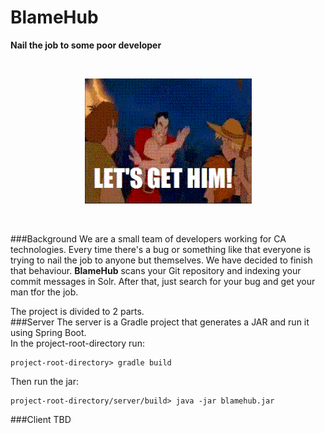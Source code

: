 # BlameHub
**Nail the job to some poor developer**

<br/>
<p align="center">
 <img title="What up, yo?" src="./blamehub.gif"/>
</p>
<br/>

###Background
We are a small team of developers working for CA technologies.
Every time there's a bug or something like that everyone is trying to nail the job to anyone but themselves.
 We have decided to finish that behaviour.
**BlameHub** scans your Git repository and indexing your commit messages in Solr.
 After that, just search for your bug and get your man tfor the job.

The project is divided to 2 parts.  
###Server 
The server is a Gradle project that generates a JAR and run it using Spring Boot.  
In the project-root-directory run:  

    project-root-directory> gradle build
  
  Then run the jar:  

    project-root-directory/server/build> java -jar blamehub.jar
   
   
###Client
TBD  
